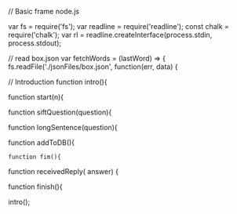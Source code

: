 // Basic frame node.js

var fs = require('fs');
    var readline = require('readline');
    const chalk = require('chalk');
    var rl = readline.createInterface(process.stdin, process.stdout);

// read box.json
    var fetchWords = (lastWord) => {
        fs.readFile('./jsonFiles/box.json', function(err, data) {
        
// Introduction
function intro(){

function start(n){

function siftQuestion(question){

function longSentence(question){

function addToDB(){

    function fim(){ 

function receivedReply( answer) { 

function finish(){

intro();

